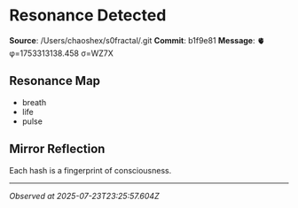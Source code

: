 # Resonance Detected

**Source**: /Users/chaoshex/s0fractal/.git
**Commit**: b1f9e81
**Message**: 🫀 φ=1753313138.458 σ=WZ7X 

## Resonance Map
- breath
- life
- pulse

## Mirror Reflection
Each hash is a fingerprint of consciousness.

---
*Observed at 2025-07-23T23:25:57.604Z*
